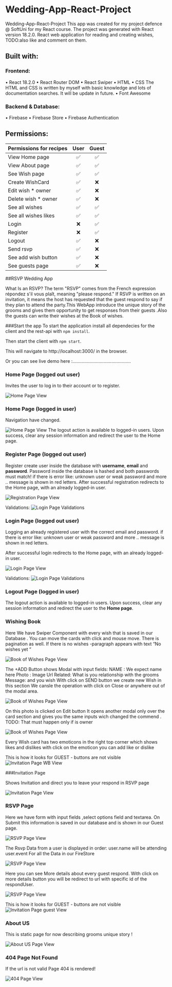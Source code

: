 # Wedding-App-React-Project


Wedding-App-React-Project
This app was created for my project defence @ SoftUni for my React course.
The project was generated with React version 18.2.0.
React web application for reading and creating wishes, TODO:also like and comment on them.

## Built with:

### Frontend:

•	React 18.2.0
•	React Router DOM
•	React Swiper
•	HTML
•	CSS
The HTML and CSS is written by myself with basic knowledge and lots of documentation searches. It will be update in future.
•	Font Awesome


### Backend & Database:

•	Firebase
•	Firebase Store
•	Firebase Authentication

## Permissions:

| **Permissions for recipes**    | User | Guest | 
| :--------------------------    | :---: | :---:|
| View Home page                 | ✅   | ✅   |
| View About page                | ✅   | ✅   |
| See Wish page                  | ✅   | ✅   |
| Create WishCard                | ✅   | ❌   |
| Edit wish   * owner            | ✅   | ❌   |
| Delete wish   * owner          | ✅   | ❌   |
| See all wishes                 | ✅   | ✅   |
| See all wishes  likes          | ✅   | ✅   |
| Login                          | ❌   | ✅   |
| Register                       | ❌   | ✅   |
| Logout                         | ✅   | ❌   |
| Send rsvp                      | ✅   | ❌   |
| See add wish button            | ✅   | ❌   |
| See guests page                | ✅   | ❌   |


##RSVP Wedding App

What Is an RSVP?
The term "RSVP" comes from the French expression répondez s'il vous plaît, meaning "please respond." If RSVP is written on an invitation, it means the host has requested that the guest respond to say if they plan to attend the party.This WebApp introduce the unique story of the grooms and gives them opportunity to get responses from their guests .Also the guests can write their wishes at the Book of wishes.

###Start the app
To start the application install all dependecies for the client and the rest-api with 
`npm install`.

Then start the client with
`npm start`.

This will navigate to http://localhost:3000/ in the browser.

Or you can see live demo here :………………………………………

### Home Page (logged out user)

Invites the user to log in to their account or to register. 

![Home Page View](https://github.com/DannyDoneva96/Project-My-Wedding/blob/main/photos/guestmenu.jpg)

### Home Page (logged in user)

Navigation have changed.

![Home Page View](https://github.com/DannyDoneva96/Project-My-Wedding/blob/main/photos/login.jpg)
The logout action is available to logged-in users. Upon success, clear any session information and redirect the user to the Home page.

### Register Page (logged out user)

Register create user inside the database with **username**, **email** and **password**. Password inside the database is hashed and both passwords must match!
if there is error like: unknown user or weak password and more .. message is shown in red letters.
After successful registration redirects to the Home page, with an already logged-in user.

![Registration Page View](https://github.com/DannyDoneva96/Project-My-Wedding/blob/main/photos/reg.jpg)

Validations:
![Login Page Validations](https://github.com/DannyDoneva96/Project-My-Wedding/blob/main/photos/regvalidations.jpg)

### Login Page (logged out user)

Logging an already registered user with the correct email and password.
if there is error like: unknown user or weak password and more .. message is shown in red letters.

After successful login redirects to the Home page, with an already logged-in user.

![Login Page View](https://github.com/DannyDoneva96/Project-My-Wedding/blob/main/photos/%D0%BB%D0%BE%D0%B3%D0%B8%D0%BD%D0%BF%D0%B0%D0%B3%D0%B5.jpg)

Validations:
![Login Page Validations](https://github.com/DannyDoneva96/Project-My-Wedding/blob/main/photos/loginvalidations.jpg)

### Logout Page (logged in user)

The logout action is available to logged-in users. Upon success, clear any session information and redirect the user to the **Home page**.


### Wishing Book 

Here We have Swiper Component with every wish that is saved in our Database .
You can move the cards with click and mouse move.
There is pagination as well.
If there is no wishes -paragraph appears with text “No wishes yet ”

![Book of Wishes Page View](https://github.com/DannyDoneva96/Project-My-Wedding/blob/main/photos/comment.png)

The +ADD Button shows Modal with input fields:
NAME : We expect name here
Photo : Image Url
Related: What is you relationship with the grooms 
Message: and you wish 
With click on SEND button we create new Wish in this section 
We cansle the operation with click on Close or anywhere out of the modal area.

![Book of Wishes Page View](https://github.com/DannyDoneva96/Project-My-Wedding/blob/main/photos/addComments.jpg)

On this photo is clicked on Edit button 
It opens another modal only over the card section and gives you the same inputs wich changed the commend .
TODO: That must happen only if is owner 

![Book of Wishes Page View](https://github.com/DannyDoneva96/Project-My-Wedding/blob/main/photos/edit%20comment.jpg)

Every Wish card has two emoticons in the right top corner which shows likes and dislikes
with  click on the emoticon you can add like or dislike 

This is how it looks for GUEST - buttons are not visible 
![ Invitation Page WB View](https://github.com/DannyDoneva96/Project-My-Wedding/blob/main/photos/guestwb.jpg)

###Invitation Page

Shows Invitation and direct you to leave your respond in RSVP page

![ Invitation Page View](https://github.com/DannyDoneva96/Project-My-Wedding/blob/main/photos/invitation.png)



### RSVP Page
Here we have form with input fields ,select options field and textarea.
On Submit this information is saved in our database and is shown in our Guest page.

![ RSVP Page View](https://github.com/DannyDoneva96/Project-My-Wedding/blob/main/photos/rsvp.jpg)


The Rsvp Data from a user is displayed in order:
user.name will be attending user.event 
For all the Data in our FireStore


![ RSVP Page View](https://github.com/DannyDoneva96/Project-My-Wedding/blob/main/photos/Untitled.png)

Here you can see More details about every guest respond. With click on more details button you will be redirect to url with specific id of the respondUser.

![ RSVP Page View](https://github.com/DannyDoneva96/Project-My-Wedding/blob/main/photos/details.png)

This is how it looks for GUEST - buttons are not visible 
![ Invitation Page guest View](https://github.com/DannyDoneva96/Project-My-Wedding/blob/main/photos/guestrsvp.jpg)

### About US
This is static page for now describing grooms unique story !

![About US Page View](https://github.com/DannyDoneva96/Project-My-Wedding/blob/main/photos/aboutus.jpg)

### 404 Page Not Found
If the url is not valid  Page 404 is rendered!

![404 Page View](https://github.com/DannyDoneva96/Project-My-Wedding/blob/main/photos/404.jpg)



